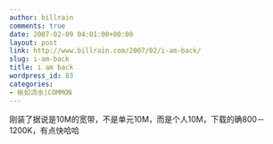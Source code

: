 ```yaml
---
author: billrain
comments: true
date: 2007-02-09 04:01:00+00:00
layout: post
link: http://www.billrain.com/2007/02/i-am-back/
slug: i-am-back
title: i am back
wordpress_id: 83
categories:
- 帐如流水|COMMON
---
```


刚装了据说是10M的宽带，不是单元10M，而是个人10M，下载的确800－1200K，有点快哈哈
